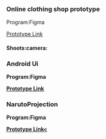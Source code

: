 <h3><p>Online clothing shop prototype</p></h3>
<p>Program:Figma</p>
<p>
<a href="https://www.figma.com/proto/sJ31KrHV4NUpJbAoZDx1WZ/Untitled?page-id=0%3A1&node-id=1%3A2&viewport=2784%2C435%2C0.4612348973751068&scaling=min-zoom&starting-point-node-id=1%3A2">Prototype Link</a>
</p>
<h4><b>Shoots:camera:<b></h4>
<p align="center"> 

  
  
<h3><p>Android Ui</p></h3>
<p>Program:Figma</p>
<p>
<a href="https://www.figma.com/proto/bIEikbyRoco8zfcLNd8OZT/Untitled?page-id=0%3A1&node-id=1%3A3&viewport=474%2C456%2C0.980149507522583&scaling=scale-down&starting-point-node-id=1%3A3">Prototype Link</a>
</p>

  
  
<h3><p>NarutoProjection</p></h3>
<p>Program:Figma</p>
<p>
<a href="https://www.figma.com/proto/o5f5pBoMzcYvOpVUsnFRbY/Untitled?page-id=0%3A1&node-id=0%3A3&viewport=654%2C330%2C0.056447867304086685&scaling=scale-down&starting-point-node-id=5%3A296&show-proto-sidebar=1">Prototype Link<</a>
</p>
